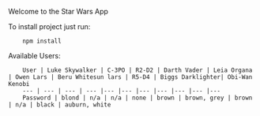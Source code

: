 Welcome to the Star Wars App

To install project just run:

```
    npm install
```

Available Users:

```
    User | Luke Skywalker | C-3PO | R2-D2 | Darth Vader | Leia Organa | Owen Lars | Beru Whitesun lars | R5-D4 | Biggs Darklighter| Obi-Wan Kenobi
    --- | --- | --- | --- |--- |--- |--- |--- |--- |--- |--- 
    Password | blond | n/a | n/a | none | brown | brown, grey | brown | n/a | black | auburn, white
```
